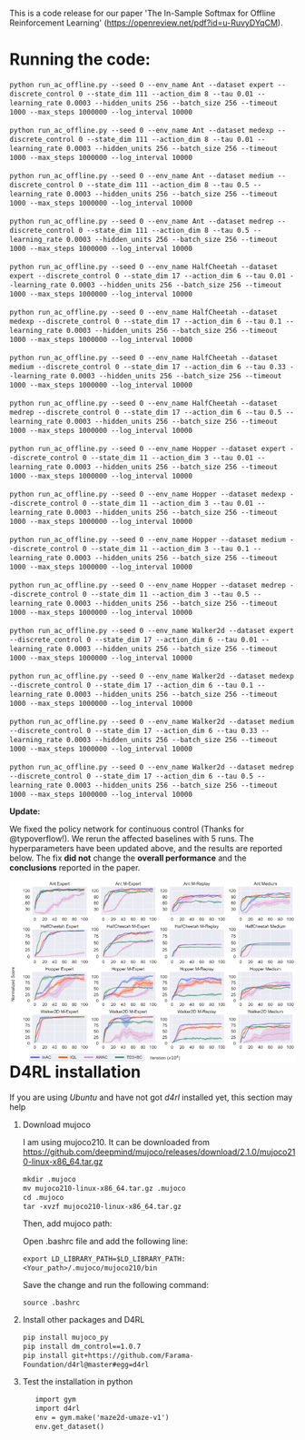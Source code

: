 This is a code release for our paper 'The In-Sample Softmax for Offline Reinforcement Learning' (https://openreview.net/pdf?id=u-RuvyDYqCM).

# Running the code:

```
python run_ac_offline.py --seed 0 --env_name Ant --dataset expert --discrete_control 0 --state_dim 111 --action_dim 8 --tau 0.01 --learning_rate 0.0003 --hidden_units 256 --batch_size 256 --timeout 1000 --max_steps 1000000 --log_interval 10000

python run_ac_offline.py --seed 0 --env_name Ant --dataset medexp --discrete_control 0 --state_dim 111 --action_dim 8 --tau 0.01 --learning_rate 0.0003 --hidden_units 256 --batch_size 256 --timeout 1000 --max_steps 1000000 --log_interval 10000

python run_ac_offline.py --seed 0 --env_name Ant --dataset medium --discrete_control 0 --state_dim 111 --action_dim 8 --tau 0.5 --learning_rate 0.0003 --hidden_units 256 --batch_size 256 --timeout 1000 --max_steps 1000000 --log_interval 10000

python run_ac_offline.py --seed 0 --env_name Ant --dataset medrep --discrete_control 0 --state_dim 111 --action_dim 8 --tau 0.5 --learning_rate 0.0003 --hidden_units 256 --batch_size 256 --timeout 1000 --max_steps 1000000 --log_interval 10000

python run_ac_offline.py --seed 0 --env_name HalfCheetah --dataset expert --discrete_control 0 --state_dim 17 --action_dim 6 --tau 0.01 --learning_rate 0.0003 --hidden_units 256 --batch_size 256 --timeout 1000 --max_steps 1000000 --log_interval 10000

python run_ac_offline.py --seed 0 --env_name HalfCheetah --dataset medexp --discrete_control 0 --state_dim 17 --action_dim 6 --tau 0.1 --learning_rate 0.0003 --hidden_units 256 --batch_size 256 --timeout 1000 --max_steps 1000000 --log_interval 10000

python run_ac_offline.py --seed 0 --env_name HalfCheetah --dataset medium --discrete_control 0 --state_dim 17 --action_dim 6 --tau 0.33 --learning_rate 0.0003 --hidden_units 256 --batch_size 256 --timeout 1000 --max_steps 1000000 --log_interval 10000

python run_ac_offline.py --seed 0 --env_name HalfCheetah --dataset medrep --discrete_control 0 --state_dim 17 --action_dim 6 --tau 0.5 --learning_rate 0.0003 --hidden_units 256 --batch_size 256 --timeout 1000 --max_steps 1000000 --log_interval 10000

python run_ac_offline.py --seed 0 --env_name Hopper --dataset expert --discrete_control 0 --state_dim 11 --action_dim 3 --tau 0.01 --learning_rate 0.0003 --hidden_units 256 --batch_size 256 --timeout 1000 --max_steps 1000000 --log_interval 10000

python run_ac_offline.py --seed 0 --env_name Hopper --dataset medexp --discrete_control 0 --state_dim 11 --action_dim 3 --tau 0.01 --learning_rate 0.0003 --hidden_units 256 --batch_size 256 --timeout 1000 --max_steps 1000000 --log_interval 10000

python run_ac_offline.py --seed 0 --env_name Hopper --dataset medium --discrete_control 0 --state_dim 11 --action_dim 3 --tau 0.1 --learning_rate 0.0003 --hidden_units 256 --batch_size 256 --timeout 1000 --max_steps 1000000 --log_interval 10000

python run_ac_offline.py --seed 0 --env_name Hopper --dataset medrep --discrete_control 0 --state_dim 11 --action_dim 3 --tau 0.5 --learning_rate 0.0003 --hidden_units 256 --batch_size 256 --timeout 1000 --max_steps 1000000 --log_interval 10000

python run_ac_offline.py --seed 0 --env_name Walker2d --dataset expert --discrete_control 0 --state_dim 17 --action_dim 6 --tau 0.01 --learning_rate 0.0003 --hidden_units 256 --batch_size 256 --timeout 1000 --max_steps 1000000 --log_interval 10000

python run_ac_offline.py --seed 0 --env_name Walker2d --dataset medexp --discrete_control 0 --state_dim 17 --action_dim 6 --tau 0.1 --learning_rate 0.0003 --hidden_units 256 --batch_size 256 --timeout 1000 --max_steps 1000000 --log_interval 10000

python run_ac_offline.py --seed 0 --env_name Walker2d --dataset medium --discrete_control 0 --state_dim 17 --action_dim 6 --tau 0.33 --learning_rate 0.0003 --hidden_units 256 --batch_size 256 --timeout 1000 --max_steps 1000000 --log_interval 10000

python run_ac_offline.py --seed 0 --env_name Walker2d --dataset medrep --discrete_control 0 --state_dim 17 --action_dim 6 --tau 0.5 --learning_rate 0.0003 --hidden_units 256 --batch_size 256 --timeout 1000 --max_steps 1000000 --log_interval 10000
```

**Update:**

We fixed the policy network for continuous control (Thanks for @typoverflow!). We rerun the affected baselines with 5 runs.  The hyperparameters have been updated above, and the results are reported below.
The fix **did not** change the **overall performance** and the **conclusions** reported in the paper. 

<img src="img/after_fix.png" style="float: left; margin-right: 10px;" />

# D4RL installation
If you are using *Ubuntu* and have not got *d4rl* installed yet, this section may help

1. Download mujoco

	I am using mujoco210. It can be downloaded from https://github.com/deepmind/mujoco/releases/download/2.1.0/mujoco210-linux-x86_64.tar.gz
   ```
   mkdir .mujoco
   mv mujoco210-linux-x86_64.tar.gz .mujoco
   cd .mujoco
   tar -xvzf mujoco210-linux-x86_64.tar.gz
   ```

    Then, add mujoco path:

	Open .bashrc file and add the following line:
	```
    export LD_LIBRARY_PATH=$LD_LIBRARY_PATH:<Your_path>/.mujoco/mujoco210/bin
    ```

	Save the change and run the following command:
	```
    source .bashrc
    ```
	
2. Install other packages and D4RL
    ```
    pip install mujoco_py
    pip install dm_control==1.0.7
    pip install git+https://github.com/Farama-Foundation/d4rl@master#egg=d4rl
    ```
	
3. Test the installation in python
    ```
       import gym
       import d4rl
       env = gym.make('maze2d-umaze-v1')
       env.get_dataset()	   
   ```
